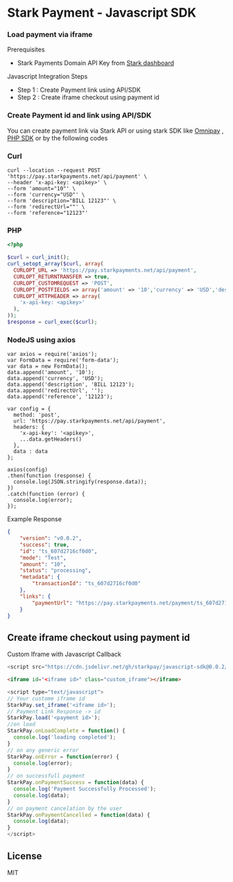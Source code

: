 # Stark Payment - Javascript SDK
### Load payment via iframe

Prerequisites
 - Stark Payments Domain API Key from [ Stark dashboard](https://dashboard.starkpayments.net/)

Javascript Integration Steps

- Step 1 : Create Payment link using API/SDK
- Step 2 : Create iframe checkout using payment id


### Create Payment id and link using API/SDK

You can create payment link via Stark API or using stark SDK like [Omnipay](https://github.com/starkpay/omnipay) , [PHP SDK](https://github.com/starkpay/starkpay-php) or by the following codes

### Curl
```curl
curl --location --request POST 'https://pay.starkpayments.net/api/payment' \
--header 'x-api-key: <apikey>' \
--form 'amount="10"' \
--form 'currency="USD"' \
--form 'description="BILL 12123"' \
--form 'redirectUrl=""' \
--form 'reference="12123"'
```
### PHP
```php
<?php

$curl = curl_init();
curl_setopt_array($curl, array(
  CURLOPT_URL => 'https://pay.starkpayments.net/api/payment',
  CURLOPT_RETURNTRANSFER => true,
  CURLOPT_CUSTOMREQUEST => 'POST',
  CURLOPT_POSTFIELDS => array('amount' => '10','currency' => 'USD','description' => 'BILL 12123','redirectUrl' => '','reference' => '12123'),
  CURLOPT_HTTPHEADER => array(
    'x-api-key: <apikey>'
  ),
));
$response = curl_exec($curl);
```
### NodeJS using axios
```nodejs
var axios = require('axios');
var FormData = require('form-data');
var data = new FormData();
data.append('amount', '10');
data.append('currency', 'USD');
data.append('description', 'BILL 12123');
data.append('redirectUrl', '');
data.append('reference', '12123');

var config = {
  method: 'post',
  url: 'https://pay.starkpayments.net/api/payment',
  headers: { 
    'x-api-key': '<apikey>', 
    ...data.getHeaders()
  },
  data : data
};

axios(config)
.then(function (response) {
  console.log(JSON.stringify(response.data));
})
.catch(function (error) {
  console.log(error);
});
```
Example Response
```json
{
    "version": "v0.0.2",
    "success": true,
    "id": "ts_607d2716cf0d0",
    "mode": "Test",
    "amount": "10",
    "status": "processing",
    "metadata": {
        "transactionId": "ts_607d2716cf0d0"
    },
    "links": {
        "paymentUrl": "https://pay.starkpayments.net/payment/ts_607d2716cf0d0"
    }
}
```
## Create iframe checkout using payment id

Custom Iframe with Javascript Callback

```javascript
<script src="https://cdn.jsdelivr.net/gh/starkpay/javascript-sdk@0.0.2/src/stark.min.js"></script>
```
```html
<iframe id="<iframe id>" class="custom_iframe"></iframe>
```
```javascript
<script type="text/javascript">
// Your custome iframe id
StarkPay.set_iframe('<iframe id>');
// Payment Link Response -> id 
StarkPay.load('<payment id>');
//on load
StarkPay.onLoadComplete = function() {
  console.log('loading completed');
}
// on any generic error
StarkPay.onError = function(error) {
  console.log(error);
}
// on successfull payment
StarkPay.onPaymentSuccess = function(data) {
  console.log('Payment Successfully Processed');
  console.log(data);
}
// on payment cancelation by the user
StarkPay.onPaymentCancelled = function(data) {
  console.log(data);
}
</script>
```

## License

MIT